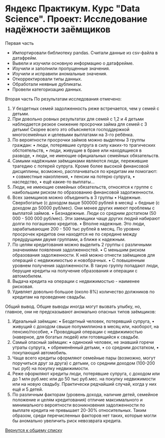 # Яндекс Практикум. Курс "Data Science". Проект: Исследование надёжности заёмщиков

Первая часть
- Импортировали библиотеку pandas. Считали данные из csv-файла в датафрейм. 
- Вывели и изучили основную информацию о датафрейме. 
- Изучили и заполнили пропущенные значения.
- Изучили и исправили аномальные значения.
- Откорректировали типы данных.
- Обработали неявные дубликаты.
- Провели категоризацию данных.

Вторая часть
По результатам исследования отмечено:
1.	У бездетных семей задолженность реже встречается, чем у семей с детьми.
2.	При довольно ровных результатах для семей с 1,2 и 4 детьми наблюдается резкое снижение просрочки займа для семей с 3 детьми! Скорее всего это объясняется господдержкой многосемейных и целевыми выплатами на 3-го ребёнка.
3.	По вероятности просрочки займов можно выделены 3 группы граждан:
•	люди, потерявшие супруга в силу каких-то трагических обстоятельств,
•	люди, живущие в браке или находящиеся в разводе,
•	люди, не имеющие официальных семейных обязательств.
4.	Самыми надёжными заёмщиками являются люди, пережившие трагедию с потерей супруга. Кроме более высокой финансовой дисциплины, возможно, расплачиваться по кредитам им помогают:
•	совместные накопления,
•	пенсии на потерю супруга,
•	наследство,
•	ещё какие-то выплаты...
5.	Люди, не имеющие семейных обязательств, относятся к группе с наибольшим риском по образованию финансовой задолженности.
6.	Всех заемщиков можно объединить в 3 группы
•	Надежные.
Сверхбогатые (с доходом выше 500000 рублей в месяц) + бедные (с доходом до 50000 руб/мес).
Они менее других имеют проблемы с выплатой займов.
•	Безнадежные.
Люди со средним достатком (50 000 - 500 000 руб/мес). 
Эти заемщики чаще других люднй набирают долги по погашению кредитов.
•	Вполне надежные.
Это люди, зарабатывающие 200 - 500 тыс рублей в месяц. 
По уровню просрочек кредитов они находятся не по середине между предудущими двумя группами, а ближе к надежным.
7.	По целям кредитования можно выделить 2 группы с различными значениями появления задолженностей.
•	С меньшим риском образования задолженности. К ней можно отнести заёмщиков для операций с недвижимостью и новобрачных.
•	С повышенным уровнем получения задолженности. В такую группу попадают люди, берущие кредиты на получение образования и операции с автомобилем.
8.	Выдача кредита на операции с недвижимостью - наименее рисковая.
9.	Удивляет довольно большое (около 8%) количество должников по кредитам на проведение свадьбы. 

Общий вывод.
Общие выводы иногда могут вызвать улыбку, но, главное, они не предсказывают аномально опасных типов заёмщиков:
1.	Идеальный заёмщик:
•	Бездетный человек, потерявший супруга,
•	живущий с доходом свыше полумиллиона в месяц или, наоборот, на пенсию/пособие,
•	Проводящий операции с недвижимостью (наверное, для богатых людей) или готовящийся к свадьбе.
2.	Самый опасный заёмщик:
•	одинокий человек, не знавший горечи утраты супруга,
•	обременённый детьми,
•	со средним достатком,
•	покупающий автомобиль.
3.	Чаще всего кредиты оформляют семейные пары (возможно, могут поручиться друг за друга) с детьми, со средним доходом (100-200 тыс руб) на покупку недвижимости.
4.	Реже оформляют кредиты люди, потерявшие супруга, с доходом или до 1 млн руб.мес или до 50 тыс руб.мес. на покупку недвижимости или на новую свадьбу. Практически редчайший случай, когда у них ещё и 5 детей.
5.	По различным факторам (уровень дохода, наличие детей, семейное положение и целям кредитования) отличие максимального и минимального вероятности возникновения задолженности по выплате кредита не превышает 20-30% относительных. Таким образом, среди перечисленных факторов нет таких, которые могли бы аномально увеличить риск невозврата кредита.

[Вернутся к общему списку](../README.md)
